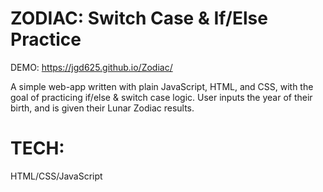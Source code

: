 # ZODIAC: Switch Case & If/Else Practice

DEMO: https://jgd625.github.io/Zodiac/


A simple web-app written with plain JavaScript, HTML, and CSS, with the goal of practicing if/else & switch case logic.  User inputs the year of their birth, and is given their Lunar Zodiac results.


# TECH: 
HTML/CSS/JavaScript



